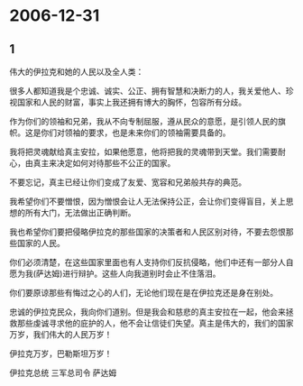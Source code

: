 # 2006-12-31

## 1

伟大的伊拉克和她的人民以及全人类：  

很多人都知道我是个忠诚、诚实、公正、拥有智慧和决断力的人，我关爱他人、珍视国家和人民的财富，事实上我还拥有博大的胸怀，包容所有分歧。  

作为你们的领袖和兄弟，我从不向专制屈服，遵从民众的意愿，是引领人民的旗帜。这是你们对领袖的要求，也是未来你们的领袖需要具备的。  

我将把灵魂献给真主安拉，如果他愿意，他将把我的灵魂带到天堂。我们需要耐心，由真主来决定如何对待那些不公正的国家。  

不要忘记，真主已经让你们变成了友爱、宽容和兄弟般共存的典范。  

我希望你们不要憎恨，因为憎恨会让人无法保持公正，会让你们变得盲目，关上思想的所有大门，无法做出正确判断。  

我也希望你们要把侵略伊拉克的那些国家的决策者和人民区别对待，不要去怨恨那些国家的人民。  

你们必须清楚，在这些国家里面也有人支持你们反抗侵略，他们中还有一部分人自愿为我(萨达姆)进行辩护。这些人向我道别时会止不住落泪。  

你们要原谅那些有悔过之心的人们，无论他们现在是在伊拉克还是身在别处。  

忠诚的伊拉克民众，我向你们道别。但是我会和慈悲的真主安拉在一起，他会来拯救那些虔诚寻求他的庇护的人，他不会让信徒们失望。真主是伟大的，我们的国家万岁，我们伟大的人民万岁！  

伊拉克万岁，巴勒斯坦万岁！  

伊拉克总统 三军总司令 萨达姆




